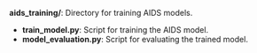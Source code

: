 **aids_training/**: Directory for training AIDS models.

- **train_model.py**: Script for training the AIDS model.
- **model_evaluation.py**: Script for evaluating the trained model.
